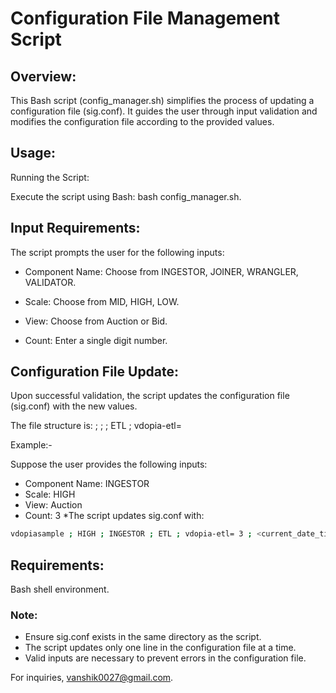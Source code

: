 # Configuration File Management Script

## Overview:

This Bash script (config_manager.sh) simplifies the process of updating a configuration file (sig.conf). 
It guides the user through input validation and modifies the configuration file according to the provided values.

## Usage:

Running the Script:

Execute the script using Bash: bash config_manager.sh.

## Input Requirements:

The script prompts the user for the following inputs:

* Component Name: Choose from INGESTOR, JOINER, WRANGLER, VALIDATOR.

* Scale: Choose from MID, HIGH, LOW.

* View: Choose from Auction or Bid.

* Count: Enter a single digit number.

## Configuration File Update:

Upon successful validation, the script updates the configuration file (sig.conf) with the new values.

The file structure is: <view> ; <scale> ; <component name> ; ETL ; vdopia-etl= <count>

Example:-

Suppose the user provides the following inputs:

* Component Name: INGESTOR
* Scale: HIGH
* View: Auction
* Count: 3
*The script updates sig.conf with:

```bash
vdopiasample ; HIGH ; INGESTOR ; ETL ; vdopia-etl= 3 ; <current_date_time>
```

## Requirements:

Bash shell environment.

### Note:
* Ensure sig.conf exists in the same directory as the script.
* The script updates only one line in the configuration file at a time.
* Valid inputs are necessary to prevent errors in the configuration file.


For inquiries, vanshik0027@gmail.com.
